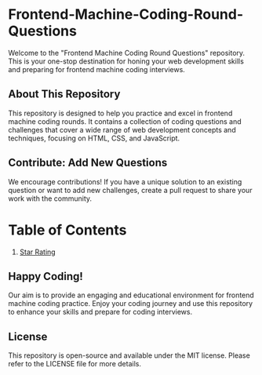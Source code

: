 # Frontend-Machine-Coding-Round-Questions
Welcome to the "Frontend Machine Coding Round Questions" repository. This is your one-stop destination for honing your web development skills and preparing for frontend machine coding interviews.

## About This Repository
This repository is designed to help you practice and excel in frontend machine coding rounds. It contains a collection of coding questions and challenges that cover a wide range of web development concepts and techniques, focusing on HTML, CSS, and JavaScript.

## Contribute: Add New Questions
We encourage contributions! If you have a unique solution to an existing question or want to add new challenges, create a pull request to share your work with the community.


# Table of Contents

1. [Star Rating ](./Star%20Rating/Readme.md) 


## Happy Coding!
Our aim is to provide an engaging and educational environment for frontend machine coding practice. Enjoy your coding journey and use this repository to enhance your skills and prepare for coding interviews.

## License
This repository is open-source and available under the MIT license. Please refer to the LICENSE file for more details.